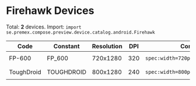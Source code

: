 # Firehawk Devices

Total: **2** devices. Import: `import se.premex.compose.preview.device.catalog.android.Firehawk`

| Code | Constant | Resolution | DPI | Compose Spec | Preview Usage |
|------|----------|------------|-----|-------------|---------------|
| FP-600 | FP_600 | 720x1280 | 320 | `spec:width=720px,height=1280px,dpi=320` | `@Preview(device = Firehawk.FP_600)` |
| ToughDroid | TOUGHDROID | 800x1280 | 240 | `spec:width=800px,height=1280px,dpi=240` | `@Preview(device = Firehawk.TOUGHDROID)` |

<!-- Generated automatically. Do not edit manually. -->
